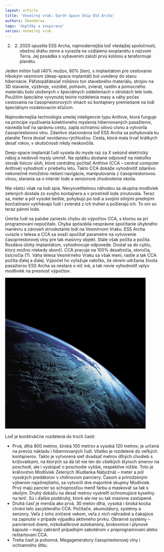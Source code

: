 ```yaml
---
layout: article
title: 'Vesmírný vrak: Earth Space Ship ESS Archa'
authors: Skenderax
tags: 'doplňky a inspirace'
series: Vesmírný vrak
---
```


02. 02. 2020 opustila ESS Archa, najmodernejšia loď vtedajšej spoločnosti, obežnú dráhu zeme a vyrazila na vzdialenú exoplanétu s názvom Terra. Jej posádka s vybavením založí prvú kolóniu a teraformuje planétu.

Jeden milión ľudí (40% mužov, 60% žien), s implantátom pre cestovanie hlbokým vesmírom (deep-space implantát) bol uvedený do stavu hibernácie. Päťstopäťdesiať miliónov ton stavebného materiálu, strojov na 3D stavanie, výzbroje, vozidiel, potravín, zvierat, rastlín a pomocného materiálu bolo uložených v špeciálnych oddeleniach v útrobách tele lode. Použitím špeciálne vyvynutej teórie rozdelenia masy a váhy počas cestovania na časopriestorových vlnách sú kontajnery premiešané na lodi špeciálnym rozdelovacím kľúčom.

Najmodernejšia technológia umelej inteligencie typu Anthive, ktorá funguje na princípe využívania kolektívneho myslenia hibernovaných pasažierov, naviedla loď na správnu cestu, zapla ochrannú silovú clonu a vytvorila časopriestorovú vlnu. Zdanlivo stacionárna loď ESS Archa sa pohybovala ku planéte Terra dosiaľ nevídanou rýchlosťou. Cesta, ktorá mala trvať krátkych desať rokov, v skutočnosti nikdy neskončila.

Deep-space implantát ľudí vysiela do mysle raz za X sekúnd elektrický náboj a nedovolí mysly umrieť. Na oplátku dostane odpoveď na niekoľko stovák tisícov úloh, ktoré centrálny počítač Anthive (CCA – central computer Anthive) vyhodnotí v priebehu letu. Takto CCA dokáže vyhodnotiť zdanlivo nekonečné množstvo riešení navigácie, manipulovania z časopriestorovou vlnou, starania sa o interiér lode a senzorové zhodnotenie okolia.

Nie všetci však na lodi spia. Nevysvetlitelnou náhodou sa skupina modliviek zelených dostala zo svojho kontajnera a v prostredí lode zmutovala. Teraz sa, meter a pól vysoké beštie, pohybujú po lodi a svojimi silnými prednými končatinami vytrhávajú ľudí i zvieratá z ich truhiel a požierajú ich. To oni sú teraz pánmi lode.

Úmrtia ľudí na palube zanieslo chybu do výpočtov CCA, s ktorou sa pri programovaní nepočítalo. Chyba spôsobila nesprávne spočítanie úhybného manévru a zároveň stroskotanie lodi na Vesmírnom Vraku. ESS Archa uviazla v telese a CCA sa snaží spočítať parametre na vytvorenie časopriestorovej vlny pre tak masívny objekt. Stále však počíta a počíta. Rozdáva úlohy implantátom, vyhodnocuje odpovede. Dostal sa do cyklu, ktorý možno niekedy skončí. CCA pracuje na 100% desaťročia, storočia, tisícročia (?). Váha telesa Vesmírneho Vraku sa však mení, rastie a tak CCA počíta ďalej a ďalej. Výpočet ho vyťažuje natoľko, že okrem udržania života pasažierov ESS Archa sa nestará o nič iné, a tak nevie vyhodnotiť vplyv modliviek na presnosť výpočtov.

![](earth-11084-640-opt.jpg)

Loď je konštrukčne rozdelená do troch častí:

- Prvá, dlhá 800 metrov, široká 100 metrov a vysoká 120 metrov, je určená na prevoz nákladu i hibernovaných ľudí. Všetko je rozdelené do veľkých kontajnerov. Takto je vytvorená sieť dvadsať metrov dlhých chodieb s križovatkami, na ktorých sa dá ísť nie len do všetkých štyroch smerov na poschodí, ale i vystúpať o poschodie vyššie, respektíve nižšie. Toto je kráľovstvo Modliviek Zelených (Kudlanka Nábožná) – meter a pól vysokých predátorov v chitínovom panciery. Časom a prirodzeným výberom najsilnejšieho, sa vytvorili dve majoritné skupiny Modliviek. Prvý majú pancier so schopnosťou meniť farbu a maskovať sa tak s okolým. Druhý dokážu na desať metrov vystreliť ochromujúce kyseliny na terč. Sú i ďalšie poddruhý, ktoré ale nie su tak masívne zastúpené.
- Druhá časť je menšia ako prvá. 30 metov dlhá, vysoká i široká kocka chráni telo zacykleného CCA. Počítače, akumulátory, systémy a senzory. Veľa z toho zničené vekom, veľa z nich náhradné a čakajúce na zapnutie v prípade výpadku aktívneho prvku. Obranné systémy – pancierové dvere, nízkokalibrové autokanóny, brokovnice i plynové kapsule – majú zabrániť prípadným sabotérom v preprogramovaní alebo reštartovaní CCA.
- Tretia časť je pohonná. Megagenerátory časopriestorovej vlny i ochranného štítu.
